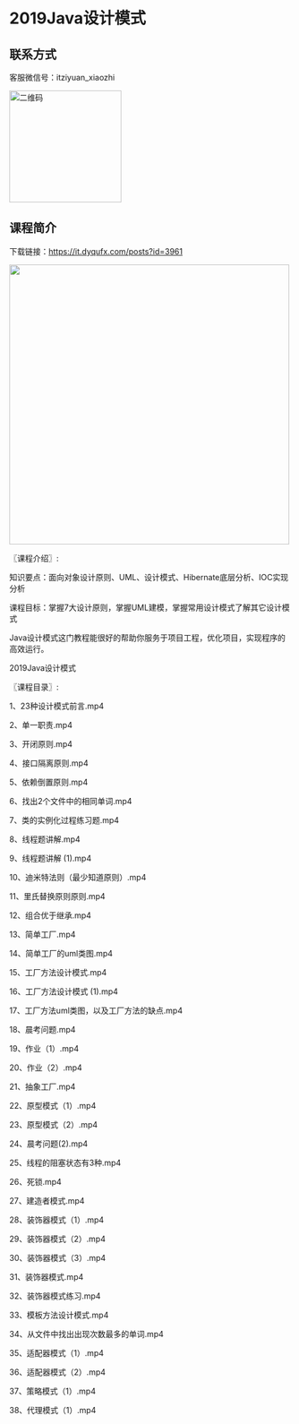 # 2019Java设计模式

## 联系方式

客服微信号：itziyuan_xiaozhi

<img src="https://ziyuanyun.oss-cn-guangzhou.aliyuncs.com/common/20240614073449/666b82192834a.jpg" width="200" height="200" alt="二维码">

## 课程简介

下载链接：https://it.dyqufx.com/posts?id=3961

<img src="https://ziyuanyun.oss-cn-guangzhou.aliyuncs.com/yun/20240515185529/664494a1aa4c6.jpg" width="500" alt="">

  〖课程介绍〗:

 知识要点：面向对象设计原则、UML、设计模式、Hibernate底层分析、IOC实现分析

 课程目标：掌握7大设计原则，掌握UML建模，掌握常用设计模式了解其它设计模式

 Java设计模式这门教程能很好的帮助你服务于项目工程，优化项目，实现程序的高效运行。

 2019Java设计模式



 〖课程目录〗:

 1、23种设计模式前言.mp4

 2、单一职责.mp4

 3、开闭原则.mp4

 4、接口隔离原则.mp4

 5、依赖倒置原则.mp4

 6、找出2个文件中的相同单词.mp4

 7、类的实例化过程练习题.mp4

 8、线程题讲解.mp4

 9、线程题讲解 (1).mp4

 10、迪米特法则（最少知道原则）.mp4

 11、里氏替换原则原则.mp4

 12、组合优于继承.mp4

 13、简单工厂.mp4

 14、简单工厂的uml类图.mp4

 15、工厂方法设计模式.mp4

 16、工厂方法设计模式 (1).mp4

 17、工厂方法uml类图，以及工厂方法的缺点.mp4

 18、晨考问题.mp4

 19、作业（1）.mp4

 20、作业（2）.mp4

 21、抽象工厂.mp4

 22、原型模式（1）.mp4

 23、原型模式（2）.mp4

 24、晨考问题(2).mp4

 25、线程的阻塞状态有3种.mp4

 26、死锁.mp4

 27、建造者模式.mp4

 28、装饰器模式（1）.mp4

 29、装饰器模式（2）.mp4

 30、装饰器模式（3）.mp4

 31、装饰器模式.mp4

 32、装饰器模式练习.mp4

 33、模板方法设计模式.mp4

 34、从文件中找出出现次数最多的单词.mp4

 35、适配器模式（1）.mp4

 36、适配器模式（2）.mp4

 37、策略模式（1）.mp4

 38、代理模式（1）.mp4

  